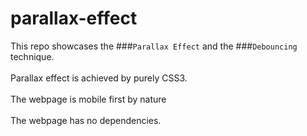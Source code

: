 # parallax-effect
This repo showcases the ###`Parallax Effect` and the ###`Debouncing` technique. <br/><br/>
Parallax effect is achieved by purely CSS3. <br/><br/>
The webpage is mobile first by nature<br/><br/>
The webpage has no dependencies.
